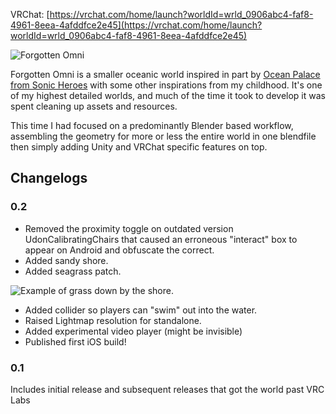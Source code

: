 VRChat: [https://vrchat.com/home/launch?worldId=wrld_0906abc4-faf8-4961-8eea-4afddfce2e45](https://vrchat.com/home/launch?worldId=wrld_0906abc4-faf8-4961-8eea-4afddfce2e45)

![Forgotten Omni](./img/Omni.png "Forgotten Omni Logo")

Forgotten Omni is a smaller oceanic world inspired in part by [Ocean Palace from Sonic Heroes](https://sonic.neoseeker.com/wiki/Ocean_Palace) with some other inspirations from my childhood. It's one of my highest detailed worlds, and much of the time it took to develop it was spent cleaning up assets and resources.

This time I had focused on a predominantly Blender based workflow, assembling the geometry for more or less the entire world in one blendfile then simply adding Unity and VRChat specific features on top.

## Changelogs
### 0.2
- Removed the proximity toggle on outdated version UdonCalibratingChairs that caused an erroneous "interact" box to appear on Android and obfuscate the correct.
- Added sandy shore.
- Added seagrass patch.

![Example of grass down by the shore.](./img/Omni/GrassExample.png "Example of grass down by the shore.")

- Added collider so players can "swim" out into the water.
- Raised Lightmap resolution for standalone.
- Added experimental video player (might be invisible)
- Published first iOS build!
### 0.1
Includes initial release and subsequent releases that got the world past VRC Labs